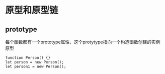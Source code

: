 # 原型和原型链
## prototype
每个函数都有一个prototype属性，这个protytype指向一个构造函数创建的实例原型
```
function Person() {}
let person = new Person();
let person1 = new Person();
```

